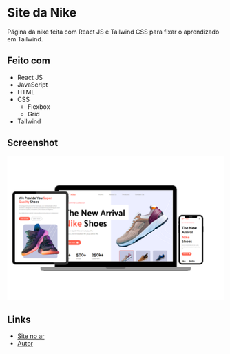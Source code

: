 # Site da Nike

Página da nike feita com React JS e Tailwind CSS para fixar o aprendizado em Tailwind.

## Feito com

- React JS
- JavaScript
- HTML
- CSS
    - Flexbox
    - Grid
- Tailwind

## Screenshot

![Screenshot](/src/assets/images/screenshot-nike-website.png)

## Links

- [Site no ar]()
- [Autor](https://github.com/simonfranklin1)